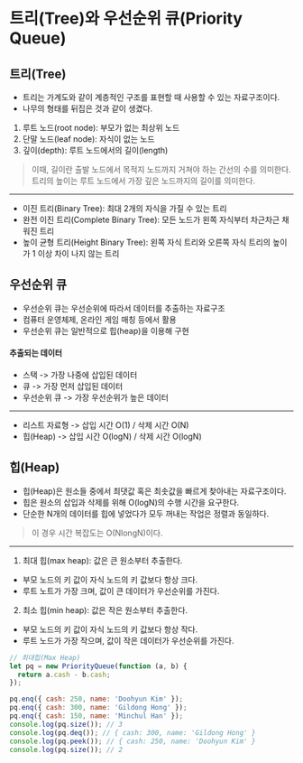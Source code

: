 # 트리(Tree)와 우선순위 큐(Priority Queue) 

## 트리(Tree)
* 트리는 가계도와 같이 계층적인 구조를 표현할 때 사용할 수 있는 자료구조이다.
* 나무의 형태를 뒤집은 것과 같이 생겼다.
  
1. 루트 노드(root node): 부모가 없는 최상위 노드
2. 단말 노드(leaf node): 자식이 없는 노드
3. 깊이(depth): 루트 노드에서의 길이(length)
> 이때, 길이란 출발 노드에서 목적지 노드까지 거쳐야 하는 간선의 수를 의미한다.<br/>
> 트리의 높이는 루트 노드에서 가장 깊은 노드까지의 길이를 의미한다.
---
* 이진 트리(Binary Tree): 최대 2개의 자식을 가질 수 있는 트리
* 완전 이진 트리(Complete Binary Tree): 모든 노드가 왼쪽 자식부터 차근차근 채워진 트리
* 높이 균형 트리(Height Binary Tree): 왼쪽 자식 트리와 오른쪽 자식 트리의 높이가 1 이상 차이 나지 않는 트리

## 우선순위 큐
* 우선순위 큐는 우선순위에 따라서 데이터를 추출하는 자료구조
* 컴퓨터 운영체제, 온라인 게임 매칭 등에서 활용
* 우선순위 큐는 일반적으로 힙(heap)을 이용해 구현

#### 추출되는 데이터
* 스택 -> 가장 나중에 삽입된 데이터
* 큐 -> 가장 먼저 삽입된 데이터
* 우선순위 큐 -> 가장 우선순위가 높은 데이터
---
* 리스트 자료형 -> 삽입 시간 O(1) / 삭제 시간 O(N)
* 힙(Heap) -> 삽입 시간 O(logN) / 삭제 시간 O(logN)

## 힙(Heap)
* 힙(Heap)은 원소들 중에서 최댓값 혹은 최솟값을 빠르게 찾아내는 자료구조이다.
* 힙은 원소의 삽입과 삭제를 위해 O(logN)의 수행 시간을 요구한다.
* 단순한 N개의 데이터를 힙에 넣었다가 모두 꺼내는 작업은 정렬과 동일하다.
> 이 경우 시간 복잡도는 O(NlongN)이다.
---
1. 최대 힙(max heap): 값은 큰 원소부터 추출한다.
* 부모 노드의 키 값이 자식 노드의 키 값보다 항상 크다.
* 루트 노트가 가장 크며, 값이 큰 데이터가 우선순위를 가진다.
2. 최소 힙(min heap): 값은 작은 원소부터 추출한다.
* 부모 노드의 키 값이 자식 노드의 키 값보다 항상 작다.
* 루트 노드가 가장 작으며, 값이 작은 데이터가 우선순위를 가진다.

```javascript
// 최대힙(Max Heap)
let pq = new PriorityQueue(function (a, b) {
  return a.cash - b.cash;
});

pq.enq({ cash: 250, name: 'Doohyun Kim' });
pq.enq({ cash: 300, name: 'Gildong Hong' });
pq.enq({ cash: 150, name: 'Minchul Han' });
console.log(pq.size()); // 3
console.log(pq.deq()); // { cash: 300, name: 'Gildong Hong' }
console.log(pq.peek()); // { cash: 250, name: 'Doohyun Kim' }
console.log(pq.size()); // 2
  ```
